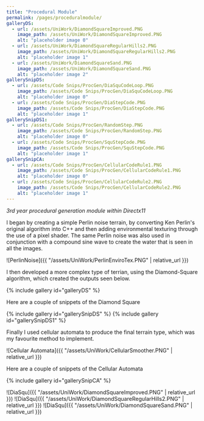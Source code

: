 ```yaml
---
title: "Procedural Module"
permalink: /pages/proceduralmodule/
galleryDS:
  - url: /assets/UniWork/DiamondSquareImproved.PNG
    image_path: /assets/UniWork/DiamondSquareImproved.PNG
    alt: "placeholder image 0"
  - url: /assets/UniWork/DiamondSquareRegularHills2.PNG
    image_path: /assets/UniWork/DiamondSquareRegularHills2.PNG
    alt: "placeholder image 1"    
  - url: /assets/UniWork/DiamondSquareSand.PNG
    image_path: /assets/UniWork/DiamondSquareSand.PNG
    alt: "placeholder image 2"
gallerySnipDS:
  - url: /assets/Code Snips/ProcGen/DiaSquCodeLoop.PNG
    image_path: /assets/Code Snips/ProcGen/DiaSquCodeLoop.PNG
    alt: "placeholder image 0"
  - url: /assets/Code Snips/ProcGen/DiaStepCode.PNG
    image_path: /assets/Code Snips/ProcGen/DiaStepCode.PNG
    alt: "placeholder image 1" 
gallerySnipDS1:
  - url: /assets/Code Snips/ProcGen/RandomStep.PNG
    image_path: /assets/Code Snips/ProcGen/RandomStep.PNG
    alt: "placeholder image 0"
  - url: /assets/Code Snips/ProcGen/SquStepCode.PNG
    image_path: /assets/Code Snips/ProcGen/SquStepCode.PNG
    alt: "placeholder image 1"  
gallerySnipCA:
  - url: /assets/Code Snips/ProcGen/CellularCodeRule1.PNG
    image_path: /assets/Code Snips/ProcGen/CellularCodeRule1.PNG
    alt: "placeholder image 0"
  - url: /assets/Code Snips/ProcGen/CellularCodeRule2.PNG
    image_path: /assets/Code Snips/ProcGen/CellularCodeRule2.PNG
    alt: "placeholder image 1"
---
```

*3rd year procedural generation module within Directx11*

I began by creating a simple Perlin noise terrain, by converting Ken Perlin's original algorithm into C++ and then adding environmental texturing through the use of a pixel shader.
The same Perlin noise was also used in conjunction with a compound sine wave to create the water that is seen in all the images.

![PerlinNoise]({{ "/assets/UniWork/PerlinEnviroTex.PNG" | relative_url }})

I then developed a more complex type of terrian, using the Diamond-Square algorithm, which created the outputs seen below.

{% include gallery id="galleryDS" %}

Here are a couple of snippets of the Diamond Square

{% include gallery id="gallerySnipDS" %}
{% include gallery id="gallerySnipDS1" %}

Finally I used cellular automata to produce the final terrain type, which was my favourite method to implement.

![Cellular Automata]({{ "/assets/UniWork/CellularSmoother.PNG" | relative_url }})

Here are a couple of snippets of the Cellular Automata

{% include gallery id="gallerySnipCA" %}


![DiaSqu]({{ "/assets/UniWork/DiamondSquareImproved.PNG" | relative_url }})
![DiaSqu]({{ "/assets/UniWork/DiamondSquareRegularHills2.PNG" | relative_url }})
![DiaSqu]({{ "/assets/UniWork/DiamondSquareSand.PNG" | relative_url }})

